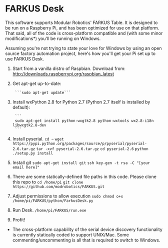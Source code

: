 FARKUS Desk
======

This software supports Modular Robotics' FARKUS Table.  It is designed to be
run on a Raspberry Pi, and has been optimized for use on that platform.  That
said, all of the code is cross-platform compatible and (with some minor modifications*)
you'll be running on Windows.

Assuming you're not trying to state your love for Windows by using an open source
factory automation project, here's how you'll get your Pi set up to use FARKUS Desk.

1. Start from a vanilla distro of Raspbian.  Download from: http://downloads.raspberrypi.org/raspbian_latest 
2. Get apt-get up-to-date:

        ```sudo apt-get update```
                
3. Install wxPython 2.8 for Python 2.7 (Python 2.7 itself is installed by default):

        ```
        sudo apt-get install python-wxgtk2.8 python-wxtools wx2.8-i18n libwxgtk2.8-dev
        ```
        
4. Install pyserial.
        ```cd ~```
        ```wget https://pypi.python.org/packages/source/p/pyserial/pyserial-2.6.tar.gz```
        ```tar -xvf pyserial-2.6.tar.gz```
        ```cd pyserial-2.6```
        ```python ./setup.py install```
5. Install git
        ```sudo apt-get install git```
        ```ssh key-gen -t rsa -C "[your email here]"```
6. There are some statically-defined file paths in this code.  Please clone this repo to
        ```cd /home/pi```
        ```git clone https://github.com/modrobotics/FARKUS.git```
7. Adjust permissions to allow execution
        ```sudo chmod o+x /home/pi/FARKUS/python/FarkusDesk.py```
8. Run Desk.
        ```/home/pi/FARKUS/run.exe```
9. Profit!

* The cross-platform capability of the serial device discovery functionality
  is currently statically coded to support UNIX/Mac.  Some commenting/uncommenting
  is all that is required to switch to Windows.